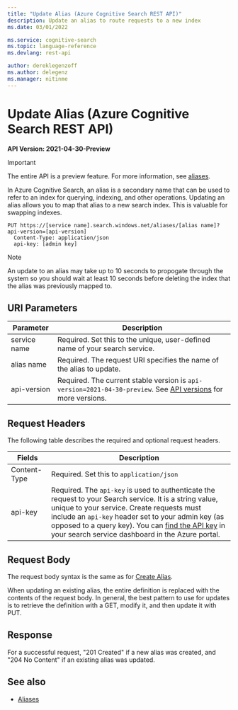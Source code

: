 ```yaml
---
title: "Update Alias (Azure Cognitive Search REST API)"
description: Update an alias to route requests to a new index
ms.date: 03/01/2022

ms.service: cognitive-search
ms.topic: language-reference
ms.devlang: rest-api

author: dereklegenzoff
ms.author: delegenz
ms.manager: nitinme
---
```

# Update Alias (Azure Cognitive Search REST API)

**API Version: 2021-04-30-Preview**

> [!Important]
> The entire API is a preview feature. For more information, see [aliases]().

In Azure Cognitive Search, an alias is a secondary name that can be used to refer to an index for querying, indexing, and other operations. Updating an alias allows you to map that alias to a new search index. This is valuable for swapping indexes.

```http
PUT https://[service name].search.windows.net/aliases/[alias name]?api-version=[api-version]      
  Content-Type: application/json  
  api-key: [admin key]  
```  

> [!NOTE]
> An update to an alias may take up to 10 seconds to propogate through the system so you should wait at least 10 seconds before deleting the index that the alias was previously mapped to. 

## URI Parameters

| Parameter	  | Description  | 
|-------------|--------------|
| service name | Required. Set this to the unique, user-defined name of your search service. |
| alias name  | Required. The request URI specifies the name of the alias to update. |
| api-version | Required. The current stable version is `api-version=2021-04-30-preview`. See [API versions](../search-service-api-versions.md) for more versions.|

## Request Headers

 The following table describes the required and optional request headers.  

|Fields              |Description      |  
|--------------------|-----------------|  
|Content-Type|Required. Set this to `application/json`|  
|api-key|Required. The `api-key` is used to authenticate the request to your Search service. It is a string value, unique to your service. Create requests must include an `api-key` header set to your admin key (as opposed to a query key). You can [find the API key](/azure/search/search-security-api-keys#find-existing-keys) in your search service dashboard in the Azure portal.|  

## Request Body
The request body syntax is the same as for [Create Alias](create-alias.md).  

When updating an existing alias, the entire definition is replaced with the contents of the request body. In general, the best pattern to use for updates is to retrieve the definition with a GET, modify it, and then update it with PUT.  


## Response
For a successful request, "201 Created" if a new alias was created, and "204 No Content" if an existing alias was updated.

## See also  

+ [Aliases]()